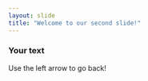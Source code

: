 ```yaml
---
layout: slide
title: "Welcome to our second slide!"
---
```

### Your text
Use the left arrow to go back!
